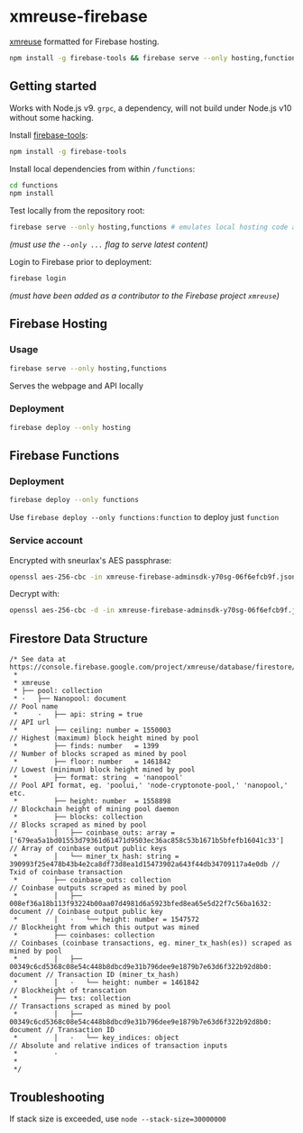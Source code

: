 # xmreuse-firebase
[xmreuse](https://github.com/sneurlax/xmreuse) formatted for Firebase hosting.

```bash
npm install -g firebase-tools && firebase serve --only hosting,functions
```

## Getting started

Works with Node.js v9.  `grpc`, a dependency, will not build under Node.js v10 without some hacking.

Install [firebase-tools](https://github.com/firebase/firebase-tools):

```bash
npm install -g firebase-tools
```

Install local dependencies from within `/functions`:

```bash
cd functions
npm install
```

Test locally from the repository root:

```bash
firebase serve --only hosting,functions # emulates local hosting code and local functions code
```

*(must use the `--only ...` flag to serve latest content)*

Login to Firebase prior to deployment:

```bash
firebase login
```

*(must have been added as a contributor to the Firebase project `xmreuse`)*

## Firebase Hosting

### Usage

```bash
firebase serve --only hosting,functions
```

Serves the webpage and API locally

### Deployment

```bash
firebase deploy --only hosting
```

## Firebase Functions

### Deployment

```bash
firebase deploy --only functions
```

Use `firebase deploy --only functions:function` to deploy just `function`

### Service account

Encrypted with sneurlax's AES passphrase:

```bash
openssl aes-256-cbc -in xmreuse-firebase-adminsdk-y70sg-06f6efcb9f.json -out xmreuse-firebase-adminsdk-y70sg-06f6efcb9f.json.enc
```

Decrypt with:

```bash
openssl aes-256-cbc -d -in xmreuse-firebase-adminsdk-y70sg-06f6efcb9f.json.enc -out xmreuse-firebase-adminsdk-y70sg-06f6efcb9f.json
```

## Firestore Data Structure

```
/* See data at https://console.firebase.google.com/project/xmreuse/database/firestore/data
 *
 * xmreuse
 * ├── pool: collection
 * ·   ├── Nanopool: document                                                  // Pool name
 *     ·   ├── api: string = true                                              // API url
 *         ├── ceiling: number = 1550003                                       // Highest (maximum) block height mined by pool
 *         ├── finds: number   = 1399                                          // Number of blocks scraped as mined by pool
 *         ├── floor: number   = 1461842                                       // Lowest (minimum) block height mined by pool
 *         ├── format: string  = 'nanopool'                                    // Pool API format, eg. 'poolui,' 'node-cryptonote-pool,' 'nanopool,' etc.
 *         ├── height: number  = 1558898                                       // Blockchain height of mining pool daemon
 *         ├── blocks: collection                                              // Blocks scraped as mined by pool
 *         │   ├── coinbase_outs: array = ['679ea5a1bd01553d79361d61471d9503ec36ac858c53b1671b5bfefb16041c33'] // Array of coinbase output public keys
 *         │   └── miner_tx_hash: string = 390993f25e478b43b4e2ca8df73d8ea1d15473902a643f44db34709117a4e0db // Txid of coinbase transaction
 *         ├── coinbase_outs: collection                                       // Coinbase outputs scraped as mined by pool
 *         │   ├── 008ef36a18b113f93224b00aa07d4981d6a5923bfed8ea65e5d22f7c56ba1632: document // Coinbase output public key
 *         │   ·   └── height: number = 1547572                                // Blockheight from which this output was mined
 *         ├── coinbases: collection                                           // Coinbases (coinbase transactions, eg. miner_tx_hash(es)) scraped as mined by pool
 *         │   ├── 00349c6cd5368c08e54c448b8dbcd9e31b796dee9e1879b7e63d6f322b92d8b0: document // Transaction ID (miner_tx_hash)
 *         │   ·   └── height: number = 1461842                                // Blockheight of transcation
 *         ├── txs: collection                                                 // Transactions scraped as mined by pool
 *         │   ├── 00349c6cd5368c08e54c448b8dbcd9e31b796dee9e1879b7e63d6f322b92d8b0: document // Transaction ID
 *         │   ·   └── key_indices: object                                     // Absolute and relative indices of transaction inputs
 *         ·
 *
 */
```

## Troubleshooting

If stack size is exceeded, use `node --stack-size=30000000`
